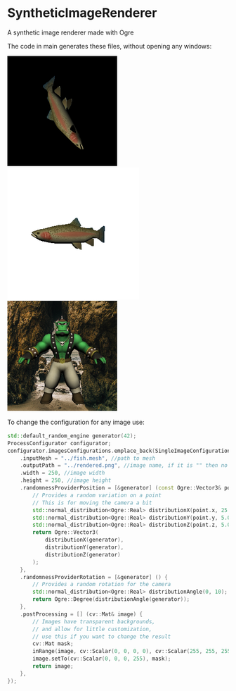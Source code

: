 # SyntheticImageRenderer
A synthetic image renderer made with Ogre

The code in main generates these files, without opening any windows:

<img src="rendered.png"/> <img src="rendered2.png"/> <img src="rendered3.png"/>

To change the configuration for any image use:
```c++
std::default_random_engine generator(42);
ProcessConfigurator configurator;
configurator.imagesConfigurations.emplace_back(SingleImageConfiguration {
    .inputMesh = "../fish.mesh", //path to mesh
    .outputPath = "../rendered.png", //image name, if it is "" then no image is created
    .width = 250, //image width
    .height = 250, //image height
    .randomnessProviderPosition = [&generator] (const Ogre::Vector3& point) { 
        // Provides a random variation on a point
        // This is for moving the camera a bit
        std::normal_distribution<Ogre::Real> distributionX(point.x, 25.0);
        std::normal_distribution<Ogre::Real> distributionY(point.y, 5.0);
        std::normal_distribution<Ogre::Real> distributionZ(point.z, 5.0);
        return Ogre::Vector3(
            distributionX(generator),
            distributionY(generator),
            distributionZ(generator)
        );
    },
    .randomnessProviderRotation = [&generator] () {
        // Provides a random rotation for the camera
        std::normal_distribution<Ogre::Real> distributionAngle(0, 10);
        return Ogre::Degree(distributionAngle(generator));
    },
    .postProcessing = [] (cv::Mat& image) {
    	// Images have transparent backgrounds,
    	// and allow for little customization,
    	// use this if you want to change the result
        cv::Mat mask;
        inRange(image, cv::Scalar(0, 0, 0, 0), cv::Scalar(255, 255, 255, 0), mask);
        image.setTo(cv::Scalar(0, 0, 0, 255), mask);
        return image;
    },
});
```